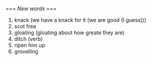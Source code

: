 === *New words* ===

1. knack (we have a knack for it (we are good (I guess)))
2. scot free
3. gloating (gloating about how greate they are)
4. ditch (verb)
5. ripen him up
6. grovelling
